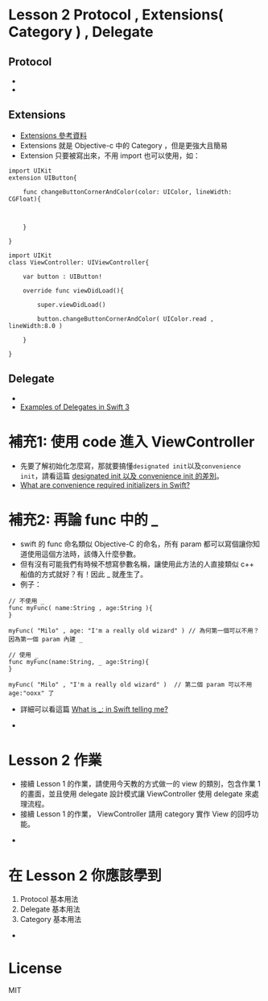 
# Lesson 2 Protocol , Extensions( Category ) , Delegate

## Protocol

* 
* 


## Extensions
* [Extensions 參考資料](http://stackoverflow.com/questions/24142829/how-to-create-swift-class-for-category)
* Extensions 就是 Objective-c 中的 Category ，但是更強大且簡易
* Extension 只要被寫出來，不用 import 也可以使用，如：

```
import UIKit
extension UIButton{

	func changeButtonCornerAndColor(color: UIColor, lineWidth: CGFloat){
	
		
	
	}

}

import UIKit
class ViewController: UIViewController{

	var button : UIButton!
	
	override func viewDidLoad(){
	
		super.viewDidLoad()
		
		button.changeButtonCornerAndColor( UIColor.read , lineWidth:8.0 )
	
	}

}
```

## Delegate

* 
* [Examples of Delegates in Swift 3](http://stackoverflow.com/questions/40501780/examples-of-delegates-in-swift-3)

# 補充1: 使用 code 進入 ViewController

* 先要了解初始化怎麼寫，那就要搞懂```designated init```以及```convenience init```，請看這篇 [designated init 以及 convenience init 的差別](http://jason9075.logdown.com/posts/285685-swift-note-initialization-rules-convenience-and-designated-initializer-usage)。
* [What are convenience required initializers in Swift?](http://stackoverflow.com/questions/26922694/what-are-convenience-required-initializers-in-swift)

# 補充2: 再論 func 中的 _

* swift 的  func 命名類似 Objective-C 的命名，所有 param 都可以寫個讓你知道使用這個方法時，該傳入什麼參數。
* 但有沒有可能我們有時候不想寫參數名稱，讓使用此方法的人直接類似 c++ 船值的方式就好？有！因此 _ 就產生了。
* 例子：

```
// 不使用 _
func myFunc( name:String , age:String ){
}

myFunc( "Milo" , age: "I'm a really old wizard" ) // 為何第一個可以不用？因為第一個 param 內建 _

// 使用 _ 
func myFunc(name:String, _ age:String){
}

myFunc( "Milo" , "I'm a really old wizard" )  // 第二個 param 可以不用 age:"ooxx" 了

```
* 詳細可以看這篇 [What is _: in Swift telling me?](http://stackoverflow.com/questions/30876068/what-is-in-swift-telling-me)

-
# Lesson 2 作業

* 接續 Lesson 1 的作業，請使用今天教的方式做一的 view 的類別，包含作業 1 的畫面，並且使用 delegate 設計模式讓 ViewController 使用 delegate 來處理流程。
* 接續 Lesson 1 的作業， ViewController 請用 category 實作 View 的回呼功能。


-
# 在 Lesson 2 你應該學到

1. Protocol 基本用法
2. Delegate 基本用法
3. Category 基本用法

-
# License
MIT

